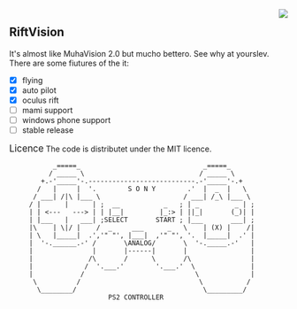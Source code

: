 <img src="http://static.iconsplace.com/icons/preview/orange/approval-256.png" align="right">

<h2>RiftVision</h2>
It's almost like MuhaVision 2.0 but mucho bettero. See why at yourslev. There are some fiutures of the it:

- [x] flying
- [x] auto pilot
- [x] oculus rift
- [ ] mami support
- [ ] windows phone support
- [ ] stable release

<big>Licence</big>
The code is distributet under the MIT licence.


               _=====_                               _=====_
              / _____ \                             / _____ \
            +.-'_____'-.---------------------------.-'_____'-.+
           /   |     |  '.        S O N Y        .'  |  _  |   \
          / ___| /|\ |___ \                     / ___| /_\ |___ \
         / |      |      | ;  __           _   ; | _         _ | ;
         | | <---   ---> | | |__|         |_:> | ||_|       (_)| |
         | |___   |   ___| ;SELECT       START ; |___       ___| ;
         |\    | \|/ |    /  _     ___      _   \    | (X) |    /|
         | \   |_____|  .','" "', |___|  ,'" "', '.  |_____|  .' |
         |  '-.______.-' /       \ANALOG/       \  '-._____.-'   |
         |               |       |------|       |                |
         |              /\       /      \       /\               |
         |             /  '.___.'        '.___.'  \              |
         |            /                            \             |
          \          /                              \           /
           \________/                                \_________/
                             PS2 CONTROLLER
